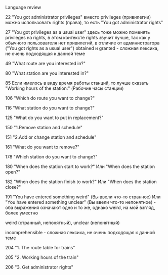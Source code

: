 Language review

22 "You got administrator privileges" вместо privileges (привилегии) можно использовать rights (права), то есть "You got administrator rights"

27 "You got privileges as a usual user" здесь тоже можно поменять privileges на rights, в этом контексте rights звучит лучше, так как у обычного пользователя нет привилегий, в отличие от администратора ("You got rights as a usual user") obtained и granted - сложная лексика, не очень подходящая к данной теме

49 "What route are you interested in?"

80 "What station are you interested in?"

85 Если имелось в виду время работы станций, то лучше сказать "Working hours of the station:" (Рабочие часы станции)

106 "Which do route you want to change?"

116 "What station do you want to change?"

125 "What do you want to put in replacement?"

150 "1.Remove station and schedule"

151 "2.Add or change station and schedule"

161 "What do you want to remove?"

178 "Which station do you want to change?"

180 "When does the station start to work?" Или "When does the station open?"

182 "When does the station finish to work?" Или "When does the station close?"

191 "You have entered something weird" (Вы ввели что-то странное) Или "You have entered something unclear" (Вы ввели что-то непонятное) - оба выражения означают одно и то же, однако weird, на мой взгляд, более уместно

weird (странный, непонятный), unclear (непонятный)

incomprehensible - сложная лексика, не очень подходящая к данной теме

204 "1. The route table for trains"

205 "2. Working hours of the train"

206 "3. Get administrator rights"